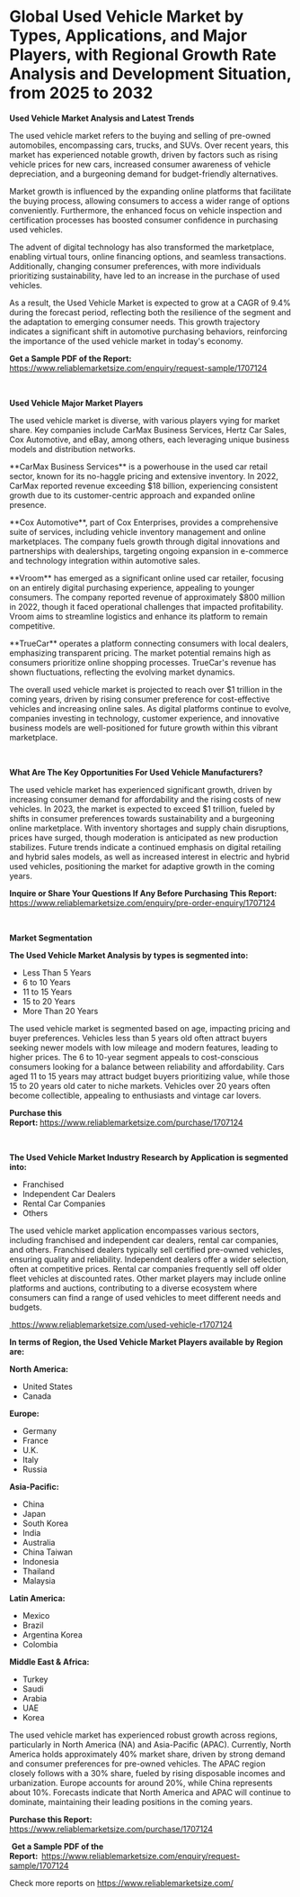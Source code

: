 <p><h1>Global Used Vehicle Market by Types, Applications, and Major Players, with Regional Growth Rate Analysis and Development Situation, from 2025 to 2032</h1></p><p><strong>Used Vehicle Market Analysis and Latest Trends</strong></p>
<p><p>The used vehicle market refers to the buying and selling of pre-owned automobiles, encompassing cars, trucks, and SUVs. Over recent years, this market has experienced notable growth, driven by factors such as rising vehicle prices for new cars, increased consumer awareness of vehicle depreciation, and a burgeoning demand for budget-friendly alternatives. </p><p>Market growth is influenced by the expanding online platforms that facilitate the buying process, allowing consumers to access a wider range of options conveniently. Furthermore, the enhanced focus on vehicle inspection and certification processes has boosted consumer confidence in purchasing used vehicles. </p><p>The advent of digital technology has also transformed the marketplace, enabling virtual tours, online financing options, and seamless transactions. Additionally, changing consumer preferences, with more individuals prioritizing sustainability, have led to an increase in the purchase of used vehicles. </p><p>As a result, the Used Vehicle Market is expected to grow at a CAGR of 9.4% during the forecast period, reflecting both the resilience of the segment and the adaptation to emerging consumer needs. This growth trajectory indicates a significant shift in automotive purchasing behaviors, reinforcing the importance of the used vehicle market in today's economy.</p></p>
<p><strong>Get a Sample PDF of the Report:&nbsp;</strong> <a href="https://www.reliablemarketsize.com/enquiry/request-sample/1707124?utm_campaign=3348&utm_medium=2&utm_source=Github&utm_content=ia&utm_term=30032025&utm_id=used-vehicle">https://www.reliablemarketsize.com/enquiry/request-sample/1707124</a></p>
<p>&nbsp;</p>
<p><strong>Used Vehicle Major Market Players</strong></p>
<p><p>The used vehicle market is diverse, with various players vying for market share. Key companies include CarMax Business Services, Hertz Car Sales, Cox Automotive, and eBay, among others, each leveraging unique business models and distribution networks.</p><p>**CarMax Business Services** is a powerhouse in the used car retail sector, known for its no-haggle pricing and extensive inventory. In 2022, CarMax reported revenue exceeding $18 billion, experiencing consistent growth due to its customer-centric approach and expanded online presence.</p><p>**Cox Automotive**, part of Cox Enterprises, provides a comprehensive suite of services, including vehicle inventory management and online marketplaces. The company fuels growth through digital innovations and partnerships with dealerships, targeting ongoing expansion in e-commerce and technology integration within automotive sales.</p><p>**Vroom** has emerged as a significant online used car retailer, focusing on an entirely digital purchasing experience, appealing to younger consumers. The company reported revenue of approximately $800 million in 2022, though it faced operational challenges that impacted profitability. Vroom aims to streamline logistics and enhance its platform to remain competitive.</p><p>**TrueCar** operates a platform connecting consumers with local dealers, emphasizing transparent pricing. The market potential remains high as consumers prioritize online shopping processes. TrueCar's revenue has shown fluctuations, reflecting the evolving market dynamics.</p><p>The overall used vehicle market is projected to reach over $1 trillion in the coming years, driven by rising consumer preference for cost-effective vehicles and increasing online sales. As digital platforms continue to evolve, companies investing in technology, customer experience, and innovative business models are well-positioned for future growth within this vibrant marketplace.</p></p>
<p>&nbsp;</p>
<p><strong>What Are The Key Opportunities For Used Vehicle Manufacturers?</strong></p>
<p><p>The used vehicle market has experienced significant growth, driven by increasing consumer demand for affordability and the rising costs of new vehicles. In 2023, the market is expected to exceed $1 trillion, fueled by shifts in consumer preferences towards sustainability and a burgeoning online marketplace. With inventory shortages and supply chain disruptions, prices have surged, though moderation is anticipated as new production stabilizes. Future trends indicate a continued emphasis on digital retailing and hybrid sales models, as well as increased interest in electric and hybrid used vehicles, positioning the market for adaptive growth in the coming years.</p></p>
<p><strong>Inquire or Share Your Questions If Any Before Purchasing This Report:</strong> <a href="https://www.reliablemarketsize.com/enquiry/pre-order-enquiry/1707124?utm_campaign=3348&utm_medium=2&utm_source=Github&utm_content=ia&utm_term=30032025&utm_id=used-vehicle">https://www.reliablemarketsize.com/enquiry/pre-order-enquiry/1707124</a></p>
<p>&nbsp;</p>
<p><strong>Market Segmentation</strong></p>
<p><strong>The Used Vehicle Market Analysis by types is segmented into:</strong></p>
<p><ul><li>Less Than 5 Years</li><li>6 to 10 Years</li><li>11 to 15 Years</li><li>15 to 20 Years</li><li>More Than 20 Years</li></ul></p>
<p><p>The used vehicle market is segmented based on age, impacting pricing and buyer preferences. Vehicles less than 5 years old often attract buyers seeking newer models with low mileage and modern features, leading to higher prices. The 6 to 10-year segment appeals to cost-conscious consumers looking for a balance between reliability and affordability. Cars aged 11 to 15 years may attract budget buyers prioritizing value, while those 15 to 20 years old cater to niche markets. Vehicles over 20 years often become collectible, appealing to enthusiasts and vintage car lovers.</p></p>
<p><strong>Purchase this Report:&nbsp;</strong><a href="https://www.reliablemarketsize.com/purchase/1707124?utm_campaign=3348&utm_medium=2&utm_source=Github&utm_content=ia&utm_term=30032025&utm_id=used-vehicle">https://www.reliablemarketsize.com/purchase/1707124</a></p>
<p>&nbsp;</p>
<p><strong>The Used Vehicle Market Industry Research by Application is segmented into:</strong></p>
<p><ul><li>Franchised</li><li>Independent Car Dealers</li><li>Rental Car Companies</li><li>Others</li></ul></p>
<p><p>The used vehicle market application encompasses various sectors, including franchised and independent car dealers, rental car companies, and others. Franchised dealers typically sell certified pre-owned vehicles, ensuring quality and reliability. Independent dealers offer a wider selection, often at competitive prices. Rental car companies frequently sell off older fleet vehicles at discounted rates. Other market players may include online platforms and auctions, contributing to a diverse ecosystem where consumers can find a range of used vehicles to meet different needs and budgets.</p></p>
<p><a href="https://www.reliablemarketsize.com/used-vehicle-r1707124?utm_campaign=3348&utm_medium=2&utm_source=Github&utm_content=ia&utm_term=30032025&utm_id=used-vehicle">&nbsp;https://www.reliablemarketsize.com/used-vehicle-r1707124</a></p>
<p><strong>In terms of Region, the Used Vehicle Market Players available by Region are:</strong></p>
<p>
    <p> <strong> North America: </strong>
        <ul>
            <li>United States</li>
            <li>Canada</li>
        </ul>
        </p> 
    <p> <strong> Europe: </strong>
        <ul>
            <li>Germany</li>
            <li>France</li>
            <li>U.K.</li>
            <li>Italy</li>
            <li>Russia</li>
        </ul>
        </p> 
    <p> <strong> Asia-Pacific: </strong>
        <ul>
            <li>China</li>
            <li>Japan</li>
            <li>South Korea</li>
            <li>India</li>
            <li>Australia</li>
            <li>China Taiwan</li>
            <li>Indonesia</li>
            <li>Thailand</li>
            <li>Malaysia</li>
        </ul>
        </p> 
    <p> <strong> Latin America: </strong>
        <ul>
            <li>Mexico</li>
            <li>Brazil</li>
            <li>Argentina Korea</li>
            <li>Colombia</li>
        </ul>
        </p> 
    <p> <strong> Middle East & Africa: </strong>
        <ul>
            <li>Turkey</li>
            <li>Saudi</li>
            <li>Arabia</li>
            <li>UAE</li>
            <li>Korea</li>
        </ul>
    </p>
    </p>
<p><p>The used vehicle market has experienced robust growth across regions, particularly in North America (NA) and Asia-Pacific (APAC). Currently, North America holds approximately 40% market share, driven by strong demand and consumer preferences for pre-owned vehicles. The APAC region closely follows with a 30% share, fueled by rising disposable incomes and urbanization. Europe accounts for around 20%, while China represents about 10%. Forecasts indicate that North America and APAC will continue to dominate, maintaining their leading positions in the coming years.</p></p>
<p><strong>Purchase this Report: </strong><a href="https://www.reliablemarketsize.com/purchase/1707124?utm_campaign=3348&utm_medium=2&utm_source=Github&utm_content=ia&utm_term=30032025&utm_id=used-vehicle">https://www.reliablemarketsize.com/purchase/1707124</a></p>
<p>&nbsp;<strong>Get a Sample PDF of the Report:&nbsp;&nbsp;</strong><a href="https://www.reliablemarketsize.com/enquiry/request-sample/1707124?utm_campaign=3348&utm_medium=2&utm_source=Github&utm_content=ia&utm_term=30032025&utm_id=used-vehicle">https://www.reliablemarketsize.com/enquiry/request-sample/1707124</a></p>
<p><strong></strong></p>
<p>Check more reports on <a href="https://www.reliablemarketsize.com/?utm_campaign=3348&utm_medium=2&utm_source=Github&utm_content=ia&utm_term=30032025&utm_id=used-vehicle">https://www.reliablemarketsize.com/</a></p>